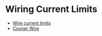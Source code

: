 # Wiring Current Limits

- [Wire current limits](static/current_rating.pdf)
- [Cooner Wire](https://www.coonerwire.com/amp-chart/)
